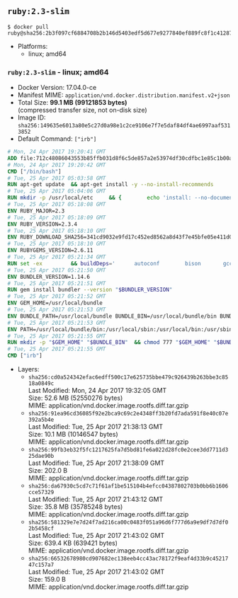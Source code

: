 ## `ruby:2.3-slim`

```console
$ docker pull ruby@sha256:2b3f097cf6884708b2b146d5403edf5d677e9277840ef889fc8f1c41287eee44
```

-	Platforms:
	-	linux; amd64

### `ruby:2.3-slim` - linux; amd64

-	Docker Version: 17.04.0-ce
-	Manifest MIME: `application/vnd.docker.distribution.manifest.v2+json`
-	Total Size: **99.1 MB (99121853 bytes)**  
	(compressed transfer size, not on-disk size)
-	Image ID: `sha256:149635e6013a80e5c27d0a98e1c2ce9106e7f7e5daf84df4ae6997aaf5313852`
-	Default Command: `["irb"]`

```dockerfile
# Mon, 24 Apr 2017 19:20:41 GMT
ADD file:712c48086043553b85ffb031d8f6c5de857a2e53974df30cdfbc1e85c1b00a25 in / 
# Mon, 24 Apr 2017 19:20:42 GMT
CMD ["/bin/bash"]
# Tue, 25 Apr 2017 05:03:58 GMT
RUN apt-get update 	&& apt-get install -y --no-install-recommends 		bzip2 		ca-certificates 		libffi-dev 		libgdbm3 		libssl-dev 		libyaml-dev 		procps 		zlib1g-dev 	&& rm -rf /var/lib/apt/lists/*
# Tue, 25 Apr 2017 05:04:06 GMT
RUN mkdir -p /usr/local/etc 	&& { 		echo 'install: --no-document'; 		echo 'update: --no-document'; 	} >> /usr/local/etc/gemrc
# Tue, 25 Apr 2017 05:18:08 GMT
ENV RUBY_MAJOR=2.3
# Tue, 25 Apr 2017 05:18:09 GMT
ENV RUBY_VERSION=2.3.4
# Tue, 25 Apr 2017 05:18:10 GMT
ENV RUBY_DOWNLOAD_SHA256=341cd9032e9fd17c452ed8562a8d43f7e45bfe05e411d0d7d627751dd82c578c
# Tue, 25 Apr 2017 05:18:10 GMT
ENV RUBYGEMS_VERSION=2.6.11
# Tue, 25 Apr 2017 05:21:34 GMT
RUN set -ex 		&& buildDeps=' 		autoconf 		bison 		gcc 		libbz2-dev 		libgdbm-dev 		libglib2.0-dev 		libncurses-dev 		libreadline-dev 		libxml2-dev 		libxslt-dev 		make 		ruby 		wget 		xz-utils 	' 	&& apt-get update 	&& apt-get install -y --no-install-recommends $buildDeps 	&& rm -rf /var/lib/apt/lists/* 		&& wget -O ruby.tar.xz "https://cache.ruby-lang.org/pub/ruby/${RUBY_MAJOR%-rc}/ruby-$RUBY_VERSION.tar.xz" 	&& echo "$RUBY_DOWNLOAD_SHA256 *ruby.tar.xz" | sha256sum -c - 		&& mkdir -p /usr/src/ruby 	&& tar -xJf ruby.tar.xz -C /usr/src/ruby --strip-components=1 	&& rm ruby.tar.xz 		&& cd /usr/src/ruby 		&& { 		echo '#define ENABLE_PATH_CHECK 0'; 		echo; 		cat file.c; 	} > file.c.new 	&& mv file.c.new file.c 		&& autoconf 	&& ./configure --disable-install-doc --enable-shared 	&& make -j"$(nproc)" 	&& make install 		&& apt-get purge -y --auto-remove $buildDeps 	&& cd / 	&& rm -r /usr/src/ruby 		&& gem update --system "$RUBYGEMS_VERSION"
# Tue, 25 Apr 2017 05:21:50 GMT
ENV BUNDLER_VERSION=1.14.6
# Tue, 25 Apr 2017 05:21:51 GMT
RUN gem install bundler --version "$BUNDLER_VERSION"
# Tue, 25 Apr 2017 05:21:52 GMT
ENV GEM_HOME=/usr/local/bundle
# Tue, 25 Apr 2017 05:21:53 GMT
ENV BUNDLE_PATH=/usr/local/bundle BUNDLE_BIN=/usr/local/bundle/bin BUNDLE_SILENCE_ROOT_WARNING=1 BUNDLE_APP_CONFIG=/usr/local/bundle
# Tue, 25 Apr 2017 05:21:53 GMT
ENV PATH=/usr/local/bundle/bin:/usr/local/sbin:/usr/local/bin:/usr/sbin:/usr/bin:/sbin:/bin
# Tue, 25 Apr 2017 05:21:55 GMT
RUN mkdir -p "$GEM_HOME" "$BUNDLE_BIN" 	&& chmod 777 "$GEM_HOME" "$BUNDLE_BIN"
# Tue, 25 Apr 2017 05:21:55 GMT
CMD ["irb"]
```

-	Layers:
	-	`sha256:cd0a524342efac6edff500c17e625735bbe479c926439b263bbe3c8518a0849c`  
		Last Modified: Mon, 24 Apr 2017 19:32:05 GMT  
		Size: 52.6 MB (52550276 bytes)  
		MIME: application/vnd.docker.image.rootfs.diff.tar.gzip
	-	`sha256:91ea96cd36085f92e2bca9c69c2e4348ff3b20fd7ada591f8e40c07e392a5b4e`  
		Last Modified: Tue, 25 Apr 2017 21:38:13 GMT  
		Size: 10.1 MB (10146547 bytes)  
		MIME: application/vnd.docker.image.rootfs.diff.tar.gzip
	-	`sha256:99fb3eb32f5fc1217625fa7d5bd81fe6a022d28fc0e2cee3dd7711d325dae90b`  
		Last Modified: Tue, 25 Apr 2017 21:38:09 GMT  
		Size: 202.0 B  
		MIME: application/vnd.docker.image.rootfs.diff.tar.gzip
	-	`sha256:da67930c5cd7c71f61af1be515104b4efcc04387802703b0bb6b1606cce57329`  
		Last Modified: Tue, 25 Apr 2017 21:43:12 GMT  
		Size: 35.8 MB (35785248 bytes)  
		MIME: application/vnd.docker.image.rootfs.diff.tar.gzip
	-	`sha256:581329e7e7d24f7ad216ca00c0483f051a96d6f777d6a9e9df7d7df02b5458cf`  
		Last Modified: Tue, 25 Apr 2017 21:43:02 GMT  
		Size: 639.4 KB (639421 bytes)  
		MIME: application/vnd.docker.image.rootfs.diff.tar.gzip
	-	`sha256:66532678980cd907682ec138eeb4cc43ac78172f9eaf4d33b9c4521747c157a7`  
		Last Modified: Tue, 25 Apr 2017 21:43:02 GMT  
		Size: 159.0 B  
		MIME: application/vnd.docker.image.rootfs.diff.tar.gzip
